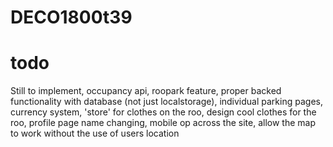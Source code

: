# DECO1800t39
# todo
Still to implement, occupancy api, roopark feature, proper backed functionality with database (not just localstorage), individual parking pages, currency system, 'store' for clothes on the roo, design cool clothes for the roo, profile page name changing, mobile op across the site, allow the map to work without the use of users location